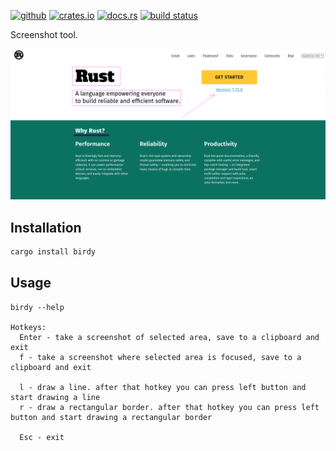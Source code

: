 [<img alt="github" src="https://img.shields.io/badge/github-kakoc/birdy?style=for-the-badge&labelColor=555555&logo=github" height="20">](https://github.com/kakoc/birdy)
[<img alt="crates.io" src="https://img.shields.io/crates/v/birdy.svg?style=for-the-badge&color=fc8d62&logo=rust" height="20">](https://crates.io/crates/birdy)
[<img alt="docs.rs" src="https://img.shields.io/badge/docs.rs-66c2a5?style=for-the-badge&labelColor=555555&logoColor=white&logo=docs.rs" height="20">](https://docs.rs/birdy/latest/birdy)
[<img alt="build status" src="https://img.shields.io/github/actions/workflow/status/kakoc/birdy/rust.yml?branch=main&style=for-the-badge" height="20">](https://github.com/kakoc/birdy/actions/workflows/rust.yml)

Screenshot tool.

![image info](./assets/demo/demo.png)

## Installation

```bash
cargo install birdy
```

## Usage

```
birdy --help

Hotkeys:
  Enter - take a screenshot of selected area, save to a clipboard and exit
  f - take a screenshot where selected area is focused, save to a clipboard and exit

  l - draw a line. after that hotkey you can press left button and start drawing a line
  r - draw a rectangular border. after that hotkey you can press left button and start drawing a rectangular border

  Esc - exit
```
